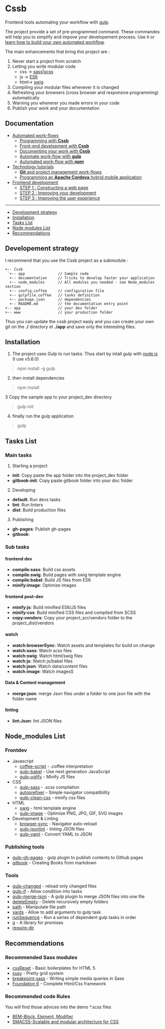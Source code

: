 # Cssb

Frontend tools automating your workflow with [gulp](http://gulpjs.com/).

The project provide a set of pre-programmed command. These commandes will help you to simplify and impove your developement process. Use it or [learn how to build your own automated workflow](https://github.com/xNok/Cssb/blob/master/docs/part1-automated-workflow/gulp_automated_workflow.md).

The main enhancements that bring this project are :

1. Never start a project from scratch
2. Letting you write modular code
    * css -> [sass|scss](http://sass-lang.com/)
    * js  -> [ES6](https://babeljs.io/)
    * html-> [swig](http://paularmstrong.github.io/swig/)
3. Compiling your modular files whenever it is changed
4. Refreshing your browsers (cross browser and responsive programming) automatically
5. Warning you whenerer you made errors in your code
6. Publish your work and your documentation

## Documentation

* [Automated work-flows](doss/part1-automated-workflow/README.md)
    * [Programming with __Cssb__](doss/part1-automated-workflow/1_cssb_automated_workflow.md)
    * [Front-end development with __Cssb__](doss/part1-automated-workflow/2_cssb_frontdev.md)
    * [Documenting your work with __Cssb__](doss/part1-automated-workflow/3_cssb_documentation.md)
    * [Automate work-flow with __gulp__](doss/part1-automated-workflow/gulp_automated_workflow.md)
    * [Automated work-flow with __npm__](doss/part1-automated-workflow/npm_automated_workflow.md)
* [Technology tutorials](doss/part2-technologies-tutorials/README.md)
    * [__Git__ and project management work-flows](doss/part2-technologies-tutorials/git_workflow.md)
    * [Programming an __Apache Cordova__ hybrid mobile application](doss/part2-technologies-tutorials/apache_cordova.md)
* [Frontend development](doss/part3-frontend-development/README.md)
    * [STEP 1 : Constructing a web page](doss/part3-frontend-development/step1_constructing_a_web_page.md)
    * [STEP 2 : Improving your development](doss/part3-frontend-development/step2_improving_your_development.md)
    * [STEP 3 : Improving the user experience](doss/part3-frontend-development/step3_improving_the_user_experience.md)

----

* [Development strategy](#developement-strategy)
* [Installation](#installation)
* [Tasks List](#tasks-list)
* [Node modules List](#node-modules-list)
* [Recommendations](#recommendations)

## Developement strategy

I recommend that you use the Cssb project as a submodule :

```
+-- Cssb
 `+-- app               // Sample code
  +-- documentation     // Tricks to develop faster your application
  +-- node_modules      // All modules you needed - see Node_modules section
  +-- config.coffee     // configuration file
  +-- gulpfile.coffee   // tasks definition
  +-- package.json      // dependencies
  +-- README.md         // the documentation entry point
+-- app                 // your dev folder
+-- www                 // your production folder
```

Thus you can update the cssb project easly and you can create your own git on the __./__ directory et __./app__ and save only the interesting files.

## Installation

1. The project uses Gulp to run tasks. Thus start by intall gulp with [node.js](https://nodejs.org/en/) (I use v5.6.0)

  > npm install -g gulp

2. then install dependencies

  > npm install

3 Copy the sample app to your project_dev directory

  > gulp init

4. finally run the gulp application

  > gulp

## Tasks List

### Main tasks

1. Starting a project
  * **init**:          Copy paste the app folder into the project_dev folder
  * **gitbook-init**:  Copy paste gitbook folder into your doc folder

2. Developing
  * **default**:       Run devs tasks
  * **lint**:          Run linters
  * **dist**:          Build production files

3. Publishing
  * **gh-pages**:      Publish gh-pages
  * **gitbook**:       

### Sub tasks

#### frontend dev
* **compile:sass**:       Build css assets
* **compile:swig**:       Build pages with swig template engine
* **compile:babel**:      Build JS files from ES6
* **minify:image**:       Optimize images

#### frontend post-dev
* **minify:js**:          Build minified ES6/JS files
* **minify:css**:         Build minified CSS files and compiled from SCSS
* **copy:vendors**:       Copy your project_scr/vendors folder to the project_dist/vendors

#### watch
* **watch:browserSync**:  Watch assets and templates for build on change
* **watch:sass**:         Watch scss files
* **watch:swig**:         Watch html/swig files
* **watch:js**:           Watch js/babel files
* **watch:json**:         Watch data/content files
* **watch:image**:        Watch imagesS

#### Data & Content management
* **merge:json**:         merge Json files under a folder to one json file with the folder name

#### linting
* **lint:Json**:          lint JSON files

## Node_modules List

### Frontdev

* Javascript
  * [coffee-script](http://coffeescript.org/) - .coffee interpretation
  * [gulp-babel](https://www.npmjs.com/package/gulp-babel) - Use next generation JavaScript
  * [gulp-uglify](https://www.npmjs.com/package/gulp-uglify) - Minify JS files
* CSS
  * [gulp-sass](http://sass-lang.com/) - .scss compilation
  * [autoprefixer](https://css-tricks.com/autoprefixer/) - Simple navigator compatibility
  * [gulp-clean-css](https://github.com/scniro/gulp-clean-css) - minify css files
* HTML
  * [swig](https://www.npmjs.com/package/gulp-swig) - html template engine
  * [gulp-image](https://www.npmjs.com/package/gulp-image) - Optimize PNG, JPG, GIF, SVG images
* Development & Linting
  * [browser-sync](http://www.browsersync.io/) - Navigator auto-reload
  * [gulp-jsonlint](https://www.npmjs.com/package/gulp-jsonlint) - linting JSON files
  * [gulp-yaml](https://www.npmjs.com/package/gulp-yaml) - Convert YAML to JSON

### Publishing tools
* [gulp-gh-pages](https://www.npmjs.com/package/gulp-gh-pages) - gulp plugin to publish contents to Github pages
* [gitbook](http://toolchain.gitbook.com/) - Creating Books from markdown

### Tools
* [gulp-changed](https://www.npmjs.com/package/gulp-changed) - reload only changed files
* [gulp-if](https://www.npmjs.com/package/gulp-if) - Allow condition into tasks
* [gulp-merge-json](https://www.npmjs.com/package/gulp-merge-json) - A gulp plugin to merge JSON files into one file
* [deleteEmpty](https://www.npmjs.com/package/delete-empty) - Delete recursively empty folders
* [path](https://www.npmjs.com/package/path) - Manipulate file path
* [yards](https://www.npmjs.com/package/yargs) - Allow to add arguments to gulp task
* [runSequence](https://www.npmjs.com/package/run-sequence) - Run a series of dependent gulp tasks in order
* [q](https://www.npmjs.com/package/q) - A library for promises
* [require-dir](https://www.npmjs.com/package/require-dir)

## Recommendations

### Recommended Sass modules 

* [cssReset](http://html5doctor.com/html-5-reset-stylesheet/) - Basic boilerplates for HTML 5
* [susy](http://susy.oddbird.net/) - Pretty grid system
* [breakpoint-sass](http://breakpoint-sass.com/) - Writing simple media queries in Sass
* [Foundation 6](http://foundation.zurb.com/sites/docs/) - Complete Html/Css framework

### Recommended code Rules

You will find those advices into the demo *.scss files

* [BEM-Block, Element, Modifier](https://en.bem.info/tutorials/quick-start-static/)
* [SMACSS-Scalable and modular architecture for CSS](https://smacss.com/)